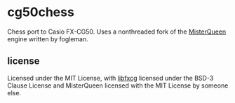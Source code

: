 # cg50chess
Chess port to Casio FX-CG50. Uses a nonthreaded fork of the [MisterQueen](https://github.com/fogleman/MisterQueen) engine written by fogleman.

## license
Licensed under the MIT License, with [libfxcg](https://github.com/Jonimoose/libfxcg) licensed under the BSD-3 Clause License and MisterQueen licensed with the MIT License by someone else.
